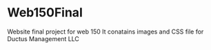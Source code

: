 # Web150Final
Website final project for web 150
It conatains images and CSS file for Ductus Management LLC
